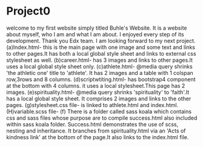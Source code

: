 # Project0

welcome to my first website simply titled Buhle's Website. It is a website about myself, who I am and what I am about. I enjoyed every step of its development. Thank you Edx team. I am looking forward to my next project.
(a)Index.html- this is the main page with one image and some text and links to other pages.It has both a local global style sheet and links to external css stylesheet as well.
(b)career.html- has 3 images and links to other pages.It uses a local global style sheet only. 
(c)athlete.html-  @media query shrinks 'the athletic one' title to 'athlete'. It has 2 images and a table with 1 colspan row,3rows and 8 columns.
(d)scriptwtiting.html- has bootstrap4 component at the bottom with 4 columns. it uses a local stylesheet.This page has 2 images.
(e)spirituality.html- @media query shrinks 'spirituality' to 'faith'.It has a local global style sheet. It comprises 2 images and links to the other pages. 
(g)stylesheet.css file- is linked to athlete.html and index.html.
(H)variable.scss file-
(f) There is a folder called sass koala which contains css and sass files whose purpose are to compile success.html also included within sass koala folder. Success.html demonstrates the use of scss, nesting and inheritance. It branches from spirituality.html via an 'Acts of kindness link' at the bottom of the page.It also links to the index.html file.
